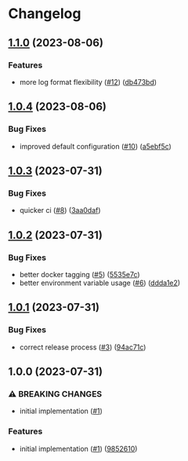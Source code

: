 # Changelog

## [1.1.0](https://github.com/kade-robertson/rust-template/compare/v1.0.4...v1.1.0) (2023-08-06)


### Features

* more log format flexibility ([#12](https://github.com/kade-robertson/rust-template/issues/12)) ([db473bd](https://github.com/kade-robertson/rust-template/commit/db473bd3ec15f14122c4bf209a6c3d5e8a9fa167))

## [1.0.4](https://github.com/kade-robertson/rust-template/compare/v1.0.3...v1.0.4) (2023-08-06)


### Bug Fixes

* improved default configuration ([#10](https://github.com/kade-robertson/rust-template/issues/10)) ([a5ebf5c](https://github.com/kade-robertson/rust-template/commit/a5ebf5c78adbbd3ef4abf94c9fa96e84fb15073c))

## [1.0.3](https://github.com/kade-robertson/rust-template/compare/v1.0.2...v1.0.3) (2023-07-31)


### Bug Fixes

* quicker ci ([#8](https://github.com/kade-robertson/rust-template/issues/8)) ([3aa0daf](https://github.com/kade-robertson/rust-template/commit/3aa0daff9064ece73a25484c867dbddb6fd1bed2))

## [1.0.2](https://github.com/kade-robertson/rust-template/compare/v1.0.1...v1.0.2) (2023-07-31)


### Bug Fixes

* better docker tagging ([#5](https://github.com/kade-robertson/rust-template/issues/5)) ([5535e7c](https://github.com/kade-robertson/rust-template/commit/5535e7ca9b12f0c78b02e45cf89e17b45656bf1b))
* better environment variable usage ([#6](https://github.com/kade-robertson/rust-template/issues/6)) ([ddda1e2](https://github.com/kade-robertson/rust-template/commit/ddda1e26fe175558509d38da0b4294fb34960293))

## [1.0.1](https://github.com/kade-robertson/rust-template/compare/v1.0.0...v1.0.1) (2023-07-31)


### Bug Fixes

* correct release process ([#3](https://github.com/kade-robertson/rust-template/issues/3)) ([94ac71c](https://github.com/kade-robertson/rust-template/commit/94ac71c8b1146631f4de7ce565bb61d7ac03ccc9))

## 1.0.0 (2023-07-31)


### ⚠ BREAKING CHANGES

* initial implementation ([#1](https://github.com/kade-robertson/rust-template/issues/1))

### Features

* initial implementation ([#1](https://github.com/kade-robertson/rust-template/issues/1)) ([9852610](https://github.com/kade-robertson/rust-template/commit/98526107965785c0313cd7d16961a9fc34981466))
